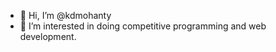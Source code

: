 - 👋 Hi, I’m @kdmohanty
- 👀 I’m interested in doing competitive programming and web development.
<!---
kdmohanty/kdmohanty is a ✨ special ✨ repository because its `README.md` (this file) appears on your GitHub profile.
You can click the Preview link to take a look at your changes.
--->
